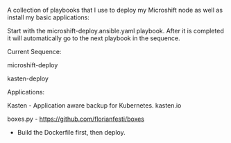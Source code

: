 A collection of playbooks that I use to deploy my Microshift node as well as install my basic applications:

Start with the microshift-deploy.ansible.yaml playbook. After it is completed it will automatically go to the next playbook in the sequence.

Current Sequence:

microshift-deploy

kasten-deploy

Applications:

Kasten - Application aware backup for Kubernetes. kasten.io

boxes.py - https://github.com/florianfesti/boxes
  - Build the Dockerfile first, then deploy.
